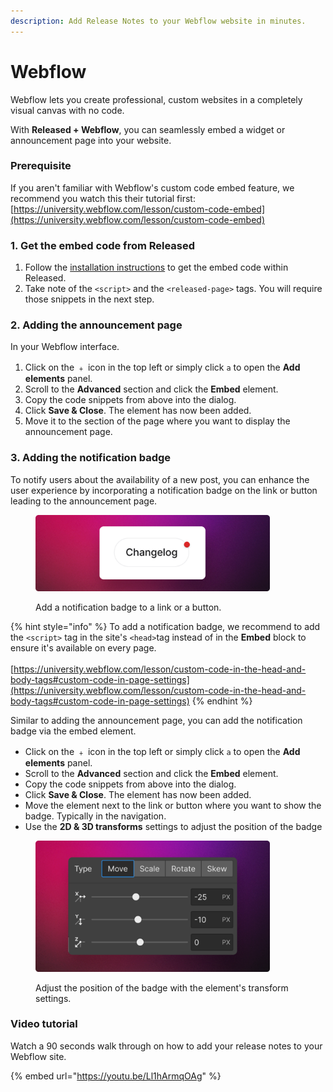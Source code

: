 ```yaml
---
description: Add Release Notes to your Webflow website in minutes.
---
```


# Webflow

Webflow lets you create professional, custom websites in a completely visual canvas with no code.&#x20;

With **Released + Webflow**, you can seamlessly embed a widget or announcement page into your website.&#x20;

### Prerequisite&#x20;

If you aren't familiar with Webflow's custom code embed feature, we recommend you watch this their tutorial first: [https://university.webflow.com/lesson/custom-code-embed](https://university.webflow.com/lesson/custom-code-embed)

### 1. Get the embed code from Released

1. Follow the [installation instructions](../portals/portal/announcement-page.md#installation) to get the embed code within Released.
2. Take note of the `<script>` and the `<released-page>` tags. You will require those snippets in the next step.&#x20;

### 2. Adding the announcement page

In your Webflow interface.&#x20;

1. Click on the ﹢ icon in the top left or simply click `a` to open the **Add elements** panel.
2. Scroll to the **Advanced** section and click the **Embed** element.
3. Copy the code snippets from above into the dialog.&#x20;
4. Click **Save & Close**. The element has now been added.&#x20;
5. Move it to the section of the page where you want to display the announcement page.&#x20;

### 3. Adding the notification badge

To notify users about the availability of a new post, you can enhance the user experience by incorporating a notification badge on the link or button leading to the announcement page.&#x20;

<figure><img src="../../.gitbook/assets/Badge.png" alt="" width="375"><figcaption><p>Add a notification badge to a link or a button.</p></figcaption></figure>

{% hint style="info" %}
To add a notification badge, we recommend to add the `<script>` tag in the site's `<head>`tag  instead of in the **Embed** block to ensure it's available on every page. \
\
[https://university.webflow.com/lesson/custom-code-in-the-head-and-body-tags#custom-code-in-page-settings](https://university.webflow.com/lesson/custom-code-in-the-head-and-body-tags#custom-code-in-page-settings)
{% endhint %}

Similar to adding the announcement page, you can add the notification badge via the embed element.&#x20;

* Click on the ﹢ icon in the top left or simply click `a` to open the **Add elements** panel.
* Scroll to the **Advanced** section and click the **Embed** element.
* Copy the code snippets from above into the dialog.&#x20;
* Click **Save & Close**. The element has now been added.&#x20;
* Move the element next to the link or button where you want to show the badge. Typically in the navigation.&#x20;
* Use the **2D & 3D transforms** settings to adjust the position of the badge&#x20;

<figure><img src="../../.gitbook/assets/Transform Settings.png" alt="" width="375"><figcaption><p>Adjust the position of the badge with the element's transform settings.</p></figcaption></figure>



### Video tutorial

Watch a 90 seconds walk through on how to add your release notes to your Webflow site.&#x20;

{% embed url="https://youtu.be/Ll1hArmqOAg" %}

